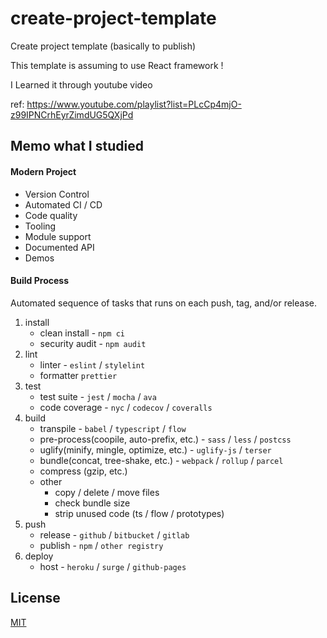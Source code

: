 # create-project-template

Create project template (basically to publish)

This template is assuming to use React framework !

I Learned it through youtube video

ref: https://www.youtube.com/playlist?list=PLcCp4mjO-z99IPNCrhEyrZimdUG5QXjPd

## Memo what I studied

#### Modern Project

- Version Control
- Automated CI / CD
- Code quality
- Tooling
- Module support
- Documented API
- Demos

#### Build Process

Automated sequence of tasks that runs on each push, tag, and/or release.

1. install
   - clean install - ```npm ci```
   - security audit - ```npm audit```
2. lint
   - linter - ```eslint``` / ```stylelint```
   - formatter ```prettier```
3. test
   - test suite - ```jest``` / ```mocha``` / ```ava```
   - code coverage - ```nyc``` / ```codecov``` / ```coveralls```
4. build
   - transpile - ```babel``` / ```typescript``` / ```flow```
   - pre-process(coopile, auto-prefix, etc.) - ```sass``` / ```less``` / ```postcss```
   - uglify(minify, mingle, optimize, etc.) - ```uglify-js``` / ```terser```
   - bundle(concat, tree-shake, etc.) - ```webpack``` / ```rollup``` / ```parcel```
   - compress (gzip, etc.)
   - other
     - copy / delete / move files
     - check bundle size
     - strip unused code (ts / flow / prototypes)
5. push
   - release - ```github``` / ```bitbucket``` / ```gitlab```
   - publish - ```npm``` / ```other registry```
6. deploy
   - host - ```heroku``` / ```surge``` / ```github-pages```

## License
[MIT](https://choosealicense.com/licenses/mit/)
